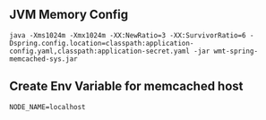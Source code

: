 JVM Memory Config
----------------------
    java -Xms1024m -Xmx1024m -XX:NewRatio=3 -XX:SurvivorRatio=6 -Dspring.config.location=classpath:application-config.yaml,classpath:application-secret.yaml -jar wmt-spring-memcached-sys.jar 
    
Create Env Variable for memcached host
--------------------------------------------
    NODE_NAME=localhost
